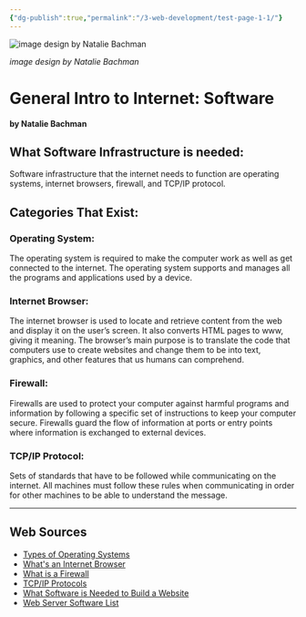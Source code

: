 ```yaml
---
{"dg-publish":true,"permalink":"/3-web-development/test-page-1-1/"}
---
```


![image design by Natalie Bachman](https://lcc-adm.github.io/web-foundations/1-intro-to-internet/images/bachman.jpg)

_image design by Natalie Bachman_

# General Intro to Internet: Software

**by Natalie Bachman**

## What Software Infrastructure is needed:

Software infrastructure that the internet needs to function are operating systems, internet browsers, firewall, and TCP/IP protocol.

## Categories That Exist:

### Operating System:

The operating system is required to make the computer work as well as get connected to the internet. The operating system supports and manages all the programs and applications used by a device.

### Internet Browser:

The internet browser is used to locate and retrieve content from the web and display it on the user’s screen. It also converts HTML pages to www, giving it meaning. The browser’s main purpose is to translate the code that computers use to create websites and change them to be into text, graphics, and other features that us humans can comprehend.

### Firewall:

Firewalls are used to protect your computer against harmful programs and information by following a specific set of instructions to keep your computer secure. Firewalls guard the flow of information at ports or entry points where information is exchanged to external devices.

### TCP/IP Protocol:

Sets of standards that have to be followed while communicating on the internet. All machines must follow these rules when communicating in order for other machines to be able to understand the message.

---

## Web Sources

- [Types of Operating Systems](https://www.indeed.com/career-advice/career-development/types-of-operating-systems#:%7E:text=Key%20takeaways%3A%201%20An%20operating%20system%20is%20software,operating%20system%20to%20run%20applications%20and%20perform%20tasks.)
- [What's an Internet Browser](https://www.liveabout.com/what-is-internet-browser-892819)
- [What is a Firewall](https://www.forcepoint.com/cyber-edu/firewall)
- [TCP/IP Protocols](https://www.ibm.com/docs/en/aix/7.2?topic=protocol-tcpip-protocols)
- [What Software is Needed to Build a Website](https://developer.mozilla.org/en-US/docs/Learn/Common_questions/Tools_and_setup/What_software_do_I_need)
- [Web Server Software List](https://www.linode.com/docs/guides/web-servers-list/)